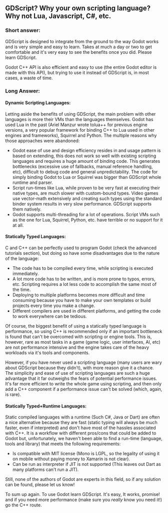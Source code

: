## GDScript? Why your own scripting language? Why not Lua, Javascript, C#, etc.

### Short answer:

GDScript is designed to integrate from the ground to the way Godot works and is very simple and easy to learn. Takes at much a day or two to get comfortable and it's very easy to see the benefits once you did. Please learn GDScript.

Godot C++ API is also efficient and easy to use (the entire Godot editor is made with this API), but trying to use it instead of GDScript is, in most cases, a waste of time.

### Long Answer:

#### Dynamic Scripting Languages:

Letting aside the benefits of using GDScript, the main problem with other languages is more their VMs than the languages themselves. Godot has used Lua in the past (Ariel Manzur wrote tolua++ for previous engine versions, a very popular framework for binding C++ to Lua used in other engines and frameworks), Squirrel and Python. The multiple reasons why those approaches were abandoned:

* Godot ease of use and design efficiency resides in and usage pattern is based on extending, this does not work so well with existing scripting languages and requires a huge amount of binding code. This generates bottlenecks (excessive use of fallbacks, manual reference handling, etc), difficult to debug code and general unpredictability. The code for simply binding Godot to Lua or Squirrel was bigger than GDScript whole runtime and parser.
* Script run-times like Lua, while proven to be very fast at executing their native types, are much slower with custom-bound types. Video games use vector-math extensively and creating such types using the standard binder system results in very slow performance. GDScript supports them natively.
* Godot supports multi-threading for a lot of operations. Script VMs such as the one for Lua, Squirrel, Python, etc. have terrible or no support for it at all.

#### Statically Typed Languages:

C and C++ can be perfectly used to program Godot (check the advanced tutorials section), but doing so have some disadvantages due to the nature of the language:

* The code has to be compiled every time, while scripting is executed immediately.
* A lot more code has to be written, and is more prone to typos, errors, etc. Scripting requires a lot less code to accomplish the same most of the time.
* Deploying to multiple platforms becomes more difficult and time consuming because you have to make your own templates or build projects every time you make a change.
* Different compilers are used in different platforms, and getting the code to work everywhere can be tedious.

Of course, the biggest benefit of using a statically typed language is performance, so using C++ is recommended only if an important bottleneck is found that can't be overcomed with scripting or engine tools. This is, however, rare as most tasks in a game (game logic, user interfaces, AI, etc) are not performance intensive and the engine takes care of the heavy workloads via it's tools and components.

However, if you have never used a scripting language (many users are wary about GDScript because they didn't), with more reason give it a chance. The simplicity and ease of use of scripting languages are such a huge advantage that it far outweighs the fears of potential performance issues. It's far more efficient to write the whole game using scripting, and then only add a C++ component if a performance issue can't be solved (which, again, is rare).


#### Statically Typed+Runtime Languages:

Static compiled languages with a runtime (Such C#, Java or Dart) are often a nice alternative because they are fast (static typing will always be much faster, even if interpreted) and don't have most of the hassles associated with C++. It is a workflow with different pros/cons that could be added to Godot but, unfortunately, we haven't been able to find a run-time (language, tools and library) that meets the following requirements:

* Is compatible with MIT license (Mono is LGPL, so the legality of using it on mobile without paying money to Xamarin is not clear).
* Can be run as interpreter if JIT is not supported (This leaves out Dart as many platforms can't run a JIT).

Still, none of the authors of Godot are experts in this field, so if any solution can be found, please let us know!

To sum up again. To use Godot learn GDScript. It's easy, It works, promise! and if you need more performance (make sure you _really_ know you need it!) go the C++ route.


